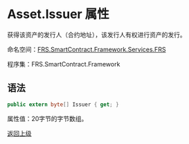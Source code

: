 # Asset.Issuer 属性

获得该资产的发行人（合约地址），该发行人有权进行资产的发行。

命名空间：[FRS.SmartContract.Framework.Services.FRS](../../FRS.md)

程序集：FRS.SmartContract.Framework

## 语法

```c#
public extern byte[] Issuer { get; }
```

属性值：20字节的字节数组。



[返回上级](../Asset.md)
